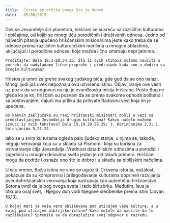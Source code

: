```yaml
---
title:  Čvrsto se držite onoga što je dobro
date:   09/06/2019
---
```


Dok se Jevanđelje širi planetom, hrišćani se susreću sa različitim kulturama i običajima, od kojih se mnogi tiču porodičnih i društvenih odnosa. Jedno od najvećih pitanja upućeno hrišćanskim misionarima jeste kako treba da se odnose prema različitim kulturološkim merilima u mnogim oblastima, uključujući i porodične odnose, koje možda lično smatraju neprijatnima.

`Pročitajte: Dela 10,1-28.34.35. Šta iz ovih stihova možemo naučiti o potrebi da nadvladamo lične prepreke i predrasude kada smo u dodiru sa drugim kulturama?`

Hristos je umro za grehe svakog ljudskog bića, gde god da se ono nalazi. Mnogi ljudi još uvek nepoznaju ovu uzvišenu istinu. Objavljivanje ove vesti uz poziv da se odgovori na nju je evanđeoska misija hrišćana. Pošto Bog ne gleda ko je ko, hrišćani su pozvani da se prema svakome ophode pošteno i sa poštovanjem, dajući mu priliku da prihvate Radosnu vest koja im je upućena.

`Do kakvih zaključaka su rani hrišćanski misionari došli u vezi sa predstavljanjem Jevanđelja drugim kulturama? Kakvo načelo možemo izvući iz ovih tekstova? Dela 15,19.20.28.29; 1. Korinćanima 2,2; 1. Solunjanima 5,21.22.`

Iako se u svim kulturama ogleda palo ljudsko stanje, u njima se, takođe, neguju verovanja koja su u skladu sa Pismom i koja su korisna za ostvarivanje cilja Jevanđelja. Vrednost data bliskim odnosima u porodici i zajednici u mnogim delovima sveta jedan je od takvih primera. Hrišćani mogu da podrže i osnaže ono što je dobro i u skladu sa biblijskim načelima.

U isto vreme, Božja istina ne sme se ugroziti. Crkvena istorija, nažalost, pokazuje da su kompromisi i prilagođavanje kulturama doprineli razvijanju pseudohrišćanskih verovanja koja nastupaju kao autentično hrišćanstvo. Sotona tvrdi da je bog ovoga sveta i rado širi zbrku. Međutim, Isus je otkupio ovaj svet, i Njegov duh vodi Njegove sledbenike prema istini (Jovan 16,13).

`U kojoj meri je vaša vera oblikovana pod uticajem vaše kulture, a u kojoj pod uticajem biblijske istine? Kako možete da naučite da to razlikujete? Spremite se da obrazložite svoj odgovor u razredu. `

